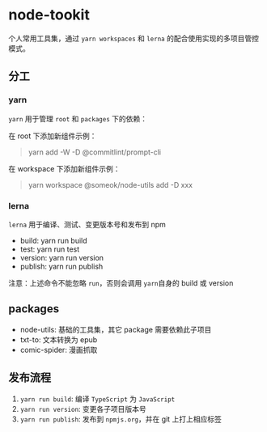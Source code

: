 # node-tookit

个人常用工具集，通过 `yarn workspaces` 和 `lerna` 的配合使用实现的多项目管控模式。

## 分工

### yarn

`yarn` 用于管理 `root` 和 `packages` 下的依赖：

在 root 下添加新组件示例：

> yarn add -W -D @commitlint/prompt-cli

在 workspace 下添加新组件示例：

> yarn workspace @someok/node-utils add -D xxx

### lerna

`lerna` 用于编译、测试、变更版本号和发布到 npm

-   build: yarn run build
-   test: yarn run test
-   version: yarn run version
-   publish: yarn run publish

注意：上述命令不能忽略 `run`，否则会调用 `yarn`自身的 build 或 version

## packages

-   node-utils: 基础的工具集，其它 package 需要依赖此子项目
-   txt-to: 文本转换为 epub
-   comic-spider: 漫画抓取

## 发布流程

1. `yarn run build`: 编译 `TypeScript` 为 `JavaScript`
1. `yarn run version`: 变更各子项目版本号
1. `yarn run publish`: 发布到 `npmjs.org`，并在 git 上打上相应标签
